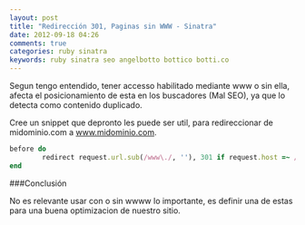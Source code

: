```yaml
---
layout: post
title: "Redirección 301, Paginas sin WWW - Sinatra"
date: 2012-09-18 04:26
comments: true
categories: ruby sinatra
keywords: ruby sinatra seo angelbotto bottico botti.co
---
```

Segun tengo entendido, tener accesso habilitado mediante www o sin ella, afecta el posicionamiento de esta en los buscadores (Mal SEO), ya que lo detecta como contenido duplicado.

Cree un snippet que depronto les puede ser util, para redireccionar de midominio.com a www.midominio.com.

```ruby sinatrapp.rb
before do
		redirect request.url.sub(/www\./, ''), 301 if request.host =~ /^www/
end
```


###Conclusión

No es relevante usar con o sin wwww lo importante, es definir una de estas para una buena optimizacion de nuestro sitio.